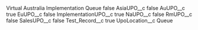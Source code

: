<?xml version="1.0" encoding="UTF-8"?>
<CustomMetadata xmlns="http://soap.sforce.com/2006/04/metadata" xmlns:xsi="http://www.w3.org/2001/XMLSchema-instance" xmlns:xsd="http://www.w3.org/2001/XMLSchema">
    <label>Virtual Australia Implementation Queue</label>
    <protected>false</protected>
    <values>
        <field>AsiaUPO__c</field>
        <value xsi:type="xsd:boolean">false</value>
    </values>
    <values>
        <field>AuUPO__c</field>
        <value xsi:type="xsd:boolean">true</value>
    </values>
    <values>
        <field>EuUPO__c</field>
        <value xsi:type="xsd:boolean">false</value>
    </values>
    <values>
        <field>ImplementationUPO__c</field>
        <value xsi:type="xsd:boolean">true</value>
    </values>
    <values>
        <field>NaUPO__c</field>
        <value xsi:type="xsd:boolean">false</value>
    </values>
    <values>
        <field>RmUPO__c</field>
        <value xsi:type="xsd:boolean">false</value>
    </values>
    <values>
        <field>SalesUPO__c</field>
        <value xsi:type="xsd:boolean">false</value>
    </values>
    <values>
        <field>Test_Record__c</field>
        <value xsi:type="xsd:boolean">true</value>
    </values>
    <values>
        <field>UpoLocation__c</field>
        <value xsi:type="xsd:string">Queue</value>
    </values>
</CustomMetadata>
